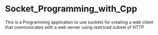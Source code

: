 # Socket_Programming_with_Cpp
This is a Programming application to use sockets for creating a web client that communicates with a web server using restriced subset of HTTP 
